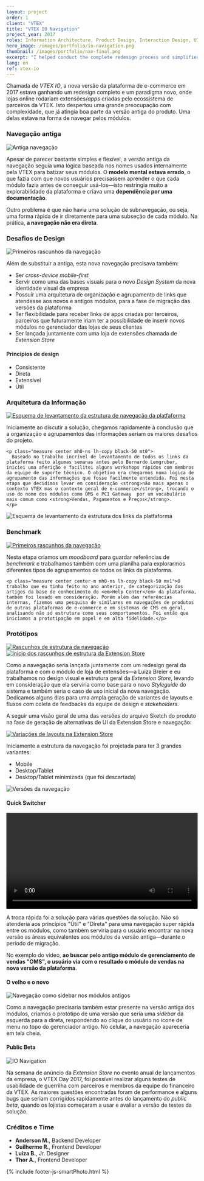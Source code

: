 ```yaml
---
layout: project
order: 1
client: "VTEX"
title: "VTEX IO Navigation"
project_year: 2017
roles: Information Architecture, Product Design, Interaction Design, UI Design
hero_image: /images/portfolio/io-navigation.png
thumbnail: /images/portfolio/nav-final.png
excerpt: "I helped conduct the complete redesign process and simplified navigation of the e-commerce platform modules, which gained a new version called VTEX IO"
lang: en
ref: vtex-io
---
```


<p class="ph2 f3 f2-ns lh-copy measure center tl tl-m tc-ns">Chamada de <em>VTEX IO</em>, a nova versão da plataforma de e-commerce em 2017 estava ganhando um redesign completo e um paradigma novo, onde lojas online rodariam extensões/<em>apps</em> criadas pelo ecossistema de parceiros da VTEX. Isto despertou uma grande preocupação com complexidade, que já atingia boa parte da versão antiga do produto. Uma delas estava na forma de navegar pelos módulos.</p>

<h3 class="ph2 f2 f1-ns fw2 mv0 pt4 pt5-ns pb3 black-40 tc-ns">Navegação antiga</h3>
<div class="cf ph2-ns">
  <div class="fl w-100 w-100-m w-50-ns ph4">
    <img src="/images/portfolio/topbar-old.png" alt="Antiga navegação" class="dib mv3 w-100" />
  </div>
  <div class="fl w-100 w-100-m w-50-ns ph2 ph2-m ph0-ns">
    <p class="measure center lh-copy black-50 mv1 mh0">
      Apesar de parecer bastante simples e flexível, a versão antiga da navegação seguia uma lógica baseada nos nomes usados internamente pela VTEX para batizar seus módulos.
      O <strong>modelo mental estava errado</strong>, o que fazia com que novos usuários precisassem aprender o que cada módulo fazia antes de conseguir usá-los—isto restringia muito a explorabilidade da plataforma e criava uma <strong>dependência por uma documentação</strong>.</p>
    <p class="measure center lh-copy black-50 mv1 mh0">Outro problema é que não havia uma solução de subnavegação, ou seja, uma forma rápida de ir diretamente para uma subseção de cada módulo. Na prática, <strong>a navegação não era direta</strong>.
    </p>
  </div>
</div>


<h3 class="ph2 f2 f1-ns fw2 mv0 pt4 pt5-ns pb3 black-40 tc-ns">Desafios de Design</h3>

<img src="/images/portfolio/io-navigation-iso.jpg" alt="Primeiros rascunhos da navegação" class="dib mv1" />

<div class="cf ph2-ns">
  <div class="fl w-100 w-100-m w-60-ns ph2 ph0-ns">
    <p class="black-50 measure center center-m mh0-ns lh-copy mt3">Além de substituir a antiga, esta nova navegação precisava também:</p>
    <ul class="black-50 measure center center-m mh0-ns lh-copy ma0">
      <li>Ser <em>cross-device</em> <em>mobile-first</em></li>
      <li>Servir como uma das bases visuais para o novo <em>Design System</em> da nova identidade visual da empresa</li>
      <li>Possuir uma arquitetura de organização e agrupamento de links que atendesse aos novos e antigos módulos, para a fase de migração das versões da plataforma</li>
      <li>Ter flexibilidade para receber links de apps criadas por terceiros, parceiros que futuramente iriam ter a possibilidade de inserir novos módulos no gerenciador das lojas de seus clientes</li>
      <li>Ser lançada juntamente com uma loja de extensões chamada de <em>Extension Store</em></li>
    </ul>
  </div>
  <div class="fr w-100 w-100-m w-40-ns tc tc-m tr-ns">
    <h4 class="ph2 f2 fw3 mv0 pt5 pt5-m pt3-ns pb1 black-40">Princípios de design</h4>
    <ul class="list pl0 measure lh-title mt2 f2 ph2 hot-pink">
      <li class="lh-copy pv2 ba bl-0 bt-0 br-0 b--dotted b--black-20">Consistente</li>
      <li class="lh-copy pv2 ba bl-0 bt-0 br-0 b--dotted b--black-20">Direta</li>
      <li class="lh-copy pv2 ba bl-0 bt-0 br-0 b--dotted b--black-20">Extensível</li>
      <li class="lh-copy pv2 ba bl-0 bt-0 br-0 b--dotted b--black-20">Útil</li>
    </ul>
  </div>
</div>

<h3 class="ph2 f2 f1-ns fw2 mv0 pt4 pt5-ns pb3 black-40 tc-ns">Arquitetura da Informação</h3>
<div class="cf ph2-ns">
  <div class="fl w-100 w-100-m w-50-ns ph4">
    <a href="/images/portfolio/map-links-and-fields.jpg" class="js-smartPhoto mv1" data-group="0">
    <img src="/images/portfolio/map-links-and-fields-small.jpg" alt="Esquema de levantamento da estrutura de navegação da platfaforma" class="dib" /></a>
  </div>
  <div class="fl w-100 w-100-m w-50-ns ph2 ph2-m ph0-ns">
    <p class="f4 f3-ns lh-copy black-50 measure center mt0">Iniciamente ao discutir a solução, chegamos rapidamente à conclusão que a organização e agrupamentos das informações seriam os maiores desafios do projeto.</p>

    <p class="measure center mh0-ns lh-copy black-50 mt0">
      Baseado no trabalho incrível de levantamento de todos os links da plataforma feito algumas semanas antes pelo Bernardo Lemgruber, iniciei uma aferição e facilitei alguns workshops rápidos com membros da equipe de suporte técnico. O objetivo era chegarmos numa lógica de agrupamento das informações que fosse facilmente entendida. Foi nesta etapa que decidimos levar em consideração <strong>não mais apenas o contexto VTEX mas o contexto geral de e-commerce</strong>, trocando o uso do nome dos módulos como OMS e PCI Gateway  por um vocabulário mais comum como <strong>Vendas, Pagamentos e Preços</strong>.
    </p>
  </div>
</div>

<img src="/images/portfolio/map-links.jpg" alt="Esquema de levantamento da estrutura dos links da platfaforma" class="dib mv4" />

<h3 class="ph2 f2 f1-ns fw2 mv0 pt4 pt5-ns pb3 black-40 tc-ns">Benchmark</h3>
<div class="cf ph2-ns">
  <div class="fl w-100 w-100-m w-50-ns">
    <a href="/images/portfolio/nav-papel.jpg" class="js-smartPhoto mv1" data-group="benchmark">
      <img src="/images/portfolio/nav-papel-small.jpg" alt="Primeiros rascunhos da navegação" class="dib" />
    </a>
  </div>
  <div class="fl w-100 w-100-m w-50-ns ph2 ph2-m ph4-ns">
    <p class="f4 f3-ns measure center lh-copy black-50 mt0">Nesta etapa criamos um <em>moodboard</em> para guardar referências de <em>benchmark</em> e trabalhamos também com uma planilha para explorarmos diferentes tipos de agrupamentos de todos os links da plataforma.</p>

    <p class="measure center center-m mh0-ns lh-copy black-50 mv1">O trabalho que eu tinha feito no ano anterior, de categorização dos artigos da base de conhecimento do <em>Help Center</em> da plataforma, também foi levado em consideração. Porém além das referências internas, fizemos uma pesquisa de similares em navegações de produtos de outras plataformas de e-commerce e em sistemas de CMS em geral, analisando não só estrutura como seus comportamentos. Foi então que iniciamos a prototipação em papel e em alta fidelidade.</p>
  </div>
</div>


<h3 class="ph2 f2 f1-ns fw2 mv0 pt4 pt5-ns pb3 black-40 tc-ns">Protótipos</h3>
<div class="cf ph2-ns">
  <div class="fl w-100 w-100-m w-50-ns ph4">
    <a href="/images/portfolio/nav-white-board.jpg" class="js-smartPhoto mv3" data-group="whiteboard">
      <img src="/images/portfolio/nav-white-board-small.jpg" alt="Rascunhos de estrutura da navegação" class="dib" />
    </a>
  </div>
  <div class="fl w-100 w-100-m w-50-ns ph2 ph2-m ph0-ns">
    <a href="/images/portfolio/nav-white-board-extesion.jpg" class="js-smartPhoto mv3" data-group="whiteboard">
      <img src="/images/portfolio/nav-white-board-extesion-small.jpg" alt="Início dos rascunhos de estrutura da Extension Store" class="dib" />
    </a>
  </div>
</div>

<div class="tl tl-m tc-ns ph2-ns">
  <p class="f4 f3-ns measure center lh-copy black-50 mv1 mh0 ph2 ph0-ns">Como a navegação seria lançada juntamente com um redesign geral da plataforma e com o módulo de loja de extensões—a Luiza Breier e eu trabalhamos no design visual e estrutura geral da <em>Extension Store</em>, levando em consideração que ela serviria como base para o novo <em>Styleguide</em> do sistema e também seria o caso de uso inicial da nova navegação. Dedicamos alguns dias para uma ampla geração de variantes de layouts e fluxos com coleta de feedbacks da equipe de design e <em>stakeholders</em>. </p>
  <p class="f4 f3-ns measure center lh-copy black-50 mh0 ph2 ph0-ns">A seguir uma visão geral de uma das versões do arquivo Sketch do produto na fase de geração de alternativas de UI da Extension Store e navegação:</p>
</div>

<a href="/images/portfolio/extension-store-visual-birds-eye-view.jpg" class="js-smartPhoto mv3" data-group="birdseyeview">
  <img src="/images/portfolio/extension-store-visual-birds-eye-view-small.jpg" alt="Variações de layouts na Extension Store" class="dib" />
</a>

<div class="cf ph2-ns mv3">
  <div class="fl w-100 w-30-ns ph2 ph0-ns">
    <p class="f4 f3-ns measure lh-copy black-50 mv1 mh0">Iniciamente a estrutura da navegação foi projetada para ter 3 grandes variantes:</p>
    <ul class="list pl0 measure lh-copy f4 f3-ns mt2 black-60">
      <li class="lh-copy pv2 ba bl-0 bt-0 br-0 b--dotted b--black-20">Mobile</li>
      <li class="lh-copy pv2 ba bl-0 bt-0 br-0 b--dotted b--black-20">Desktop/Tablet</li>
      <li class="lh-copy pv2 ba bl-0 bt-0 br-0 b--dotted b--black-20">Desktop/Tablet minimizada (que foi descartada)</li>
    </ul>
  </div>
  <div class="fl w-100 w-70-ns pl4-ns">
    <img src="/images/portfolio/nav-variations.png" alt="Versões da navegação" class="dib mv3" />
  </div>
</div>

<h4 class="ph2 f2 f1-ns fw2 mv0 pt4 pt5-ns pb3 black-40 tc-ns">Quick Switcher</h4>

<div class="cf ph2-ns">
  <div class="fl w-100 w-100-m w-60-ns ph2-ns">
    <video controls loop width="100%" class="db mb3">
      <source src="/images/portfolio/nav-quick-search.webm"
              type="video/webm">
      <source src="/images/portfolio/nav-quick-search.mp4"
              type="video/mp4">
    </video>
  </div>
  <div class="fl w-100 w-100-m w-40-ns ph2">
    <p class="f4 f3-ns measure lh-copy black-50 mt0">A troca rápida foi a solução para várias questões da solução. Não só atenderia aos princípios "Útil" e "Direta" para uma navegação super rápida entre os módulos, como também serviria para o usuário encontrar na nova versão as áreas equivalentes aos módulos da versão antiga—durante o período de migração.</p>
    <p class="f4 f3-ns measure lh-copy black-50 mt0">No exemplo do vídeo, <strong>ao buscar pelo antigo módulo de gerenciamento de vendas "OMS", o usuário via com o resultado o módulo de vendas na nova versão da plataforma</strong>.</p>
  </div>
</div>

<h4 class="ph2 f2 f1-ns fw2 mv0 pt4 pt5-ns pb3 black-40 tc-ns">O velho e o novo</h4>
<div class="cf ph2-ns">
  <div class="fl w-100 w-100-m w-70-ns">
    <img src="/images/portfolio/nav-old-admins.gif" alt="Navegação como sidebar nos módulos antigos" class="dib mb3 w-100" />
  </div>
  <div class="fl w-100 w-100-m w-30-ns ph2 ph2-m ph4-ns">
    <p class="f4 f3-ns measure lh-copy black-50 mv1 center center-m mh0-ns">Como a navegação precisaria também estar presente na versão antiga dos módulos, criamos o protótipo de uma versão que seria uma <em>sidebar</em> da esquerda para a direta, respondendo ao clique do usuário no ícone de menu no topo do gerenciador antigo. No celular, a navegação apareceria em tela cheia.</p>
  </div>
</div>

<h4 class="ph2 f2 f1-ns fw2 mv0 pt4 pt5-ns pb3 black-40 tc-ns">Public Beta</h4>

<div class="tl tl-m tc-ns">
  <img src="/images/portfolio/nav-final.png" alt="IO Navigation" class="dib mv3" />
  <p class="f4 f3-ns measure center lh-copy black-50 mv1 mh0 ph2 ph0-ns">Na semana de anúncio da <em>Extension Store</em> no evento anual de lançamentos da empresa, o VTEX Day 2017, foi possível realizar alguns testes de usabilidade de guerrilha com parceiros e membros da equipe do financeiro da VTEX. As maiores questões encontradas foram de performance e alguns bugs que seriam corrigidos rapidamente antes do lançamento do <em>public beta</em>, quando os lojistas começaram a usar e avaliar a versão de testes da solução.</p>
</div>

<section class="tc">
  <h3 class="f3 f2-ns fw2 mv0 pt4 pt5-ns pb1 black-40">Créditos e Time</h3>
  <ul class="lh-copy black-50 f4 list pa0">
    <li><strong>Anderson M.</strong>, Backend Developer</li>
    <li><strong>Guilherme R.</strong>, Frontend Developer</li>
    <li><strong>Luiza B.</strong>, Jr. Designer</li>
    <li><strong>Thor A.</strong>, Frontend Developer</li>
  </ul>
</section>

{% include footer-js-smartPhoto.html %}
